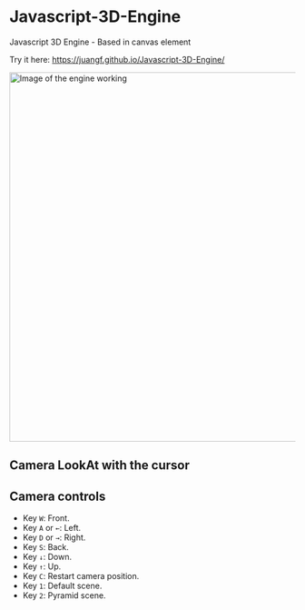 # Javascript-3D-Engine
Javascript 3D Engine - Based in canvas element

Try it here:
https://juangf.github.io/Javascript-3D-Engine/

<img src="https://juangf.github.io/Javascript-3D-Engine/screenshot2.png" alt="Image of the engine working" width="650px">

## Camera LookAt with the cursor

## Camera controls
- Key `W`: Front.
- Key `A` or `←`: Left.
- Key `D` or `→`: Right.
- Key `S`: Back.
- Key `↓`: Down.
- Key `↑`: Up.
- Key `C`: Restart camera position.
- Key `1`: Default scene.
- Key `2`: Pyramid scene.
